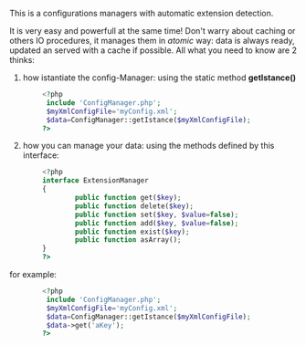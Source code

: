 This is a configurations managers with automatic extension detection.

It is very easy and powerfull at the same time!
Don't warry about caching or others IO procedures, it manages them in _atomic_ way: data is always ready, updated an served with a cache if possible.
All what you need to know are 2 thinks:


1. how istantiate the config-Manager: using the static method **getIstance()**

``` php
        <?php
         include 'ConfigManager.php';
         $myXmlConfigFile='myConfig.xml';
         $data=ConfigManager::getIstance($myXmlConfigFile);
        ?>
```

2. how you can manage your data:
using the methods defined by this interface:

``` php
        <?php
        interface ExtensionManager
        {
                public function get($key);
                public function delete($key);      
                public function set($key, $value=false);
                public function add($key, $value=false);
                public function exist($key);
                public function asArray();
        }
        ?>
```

for example:

``` php
        <?php
         include 'ConfigManager.php';
         $myXmlConfigFile='myConfig.xml';
         $data=ConfigManager::getIstance($myXmlConfigFile);
         $data->get('aKey'); 
        ?>
```
